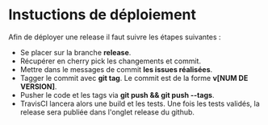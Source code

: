 # Instuctions de déploiement

Afin de déployer une release il faut suivre les étapes suivantes :

- Se placer sur la branche **release**.
- Récupérer en cherry pick les changements et commit.
- Mettre dans le messages de commit **les issues réalisées**.
- Tagger le commit avec **git tag**. Le commit est de la forme **v[NUM DE VERSION]**.
- Pusher le code et les tags via **git push && git push --tags**.
- TravisCI lancera alors une build et les tests. Une fois les tests validés, la release sera publiée dans l'onglet release du github.
